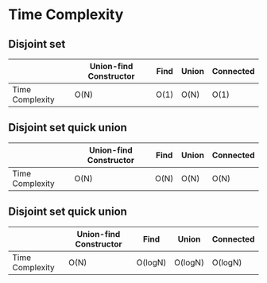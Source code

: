 # Time Complexity
  
## Disjoint set
|                 | Union-find Constructor | Find | Union | Connected |
|-----------------|------------------------|------|-------|-----------|
| Time Complexity | O(N)                   | O(1) | O(N)  | O(1)      |
  
## Disjoint set quick union
|                 | Union-find Constructor | Find | Union | Connected |
|-----------------|------------------------|------|-------|-----------|
| Time Complexity | O(N)                   | O(N) | O(N)  | O(N)      |

## Disjoint set quick union
|                 | Union-find Constructor | Find      | Union     | Connected    |
|-----------------|------------------------|-----------|-----------|--------------|
| Time Complexity | O(N)                   | O(logN)   | O(logN)   | O(logN)      |

